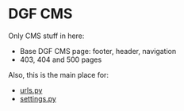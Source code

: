 # DGF CMS

Only CMS stuff in here:
- Base DGF CMS page: footer, header, navigation
- 403, 404 and 500 pages

Also, this is the main place for:
- [urls.py](urls.py)
- [settings.py](settings.py.py)